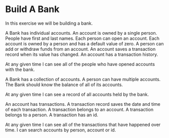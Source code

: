 # Build A Bank

In this exercise we will be building a bank.  

A Bank has individual accounts. An account is owned by a single person. People have first and last names.  Each person can open an account.  Each account is owned by a person and has a default value of zero.  A person can add or withdraw funds from an account.  An account saves a transaction record when its value has changed.  An account has a transaction history.

At any given time I can see all of the people who have opened accounts with the bank.

A Bank has a collection of accounts.  A person can have multiple accounts.  The Bank should know the balance of all of its accounts.  

At any given time I can see a record of all accounts held by the bank.

An account has transactions.  A transaction record saves the date and time of each transaction.  A transaction belongs to an account.  A transaction belongs to a person.  A transaction has an id.

At any given time I can see all of the transactions that have happened over time.  I can search accounts by person, account or id.





